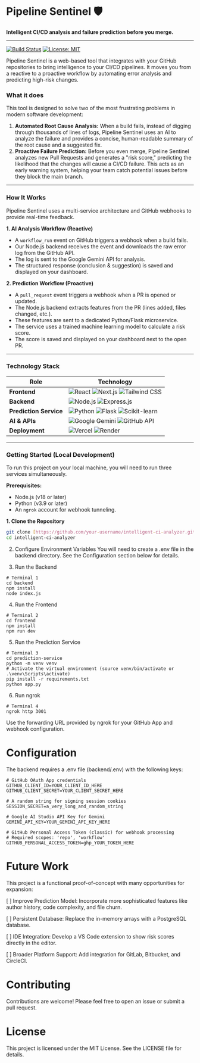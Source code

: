 # Pipeline Sentinel 🛡️

**Intelligent CI/CD analysis and failure prediction before you merge.**

---

[![Build Status](https://img.shields.io/badge/build-passing-brightgreen)](https://github.com)
[![License: MIT](https://img.shields.io/badge/License-MIT-yellow.svg)](https://opensource.org/licenses/MIT)

Pipeline Sentinel is a web-based tool that integrates with your GitHub repositories to bring intelligence to your CI/CD pipelines. It moves you from a reactive to a proactive workflow by automating error analysis and predicting high-risk changes.

### **What it does**

This tool is designed to solve two of the most frustrating problems in modern software development:

1.  **Automated Root Cause Analysis:** When a build fails, instead of digging through thousands of lines of logs, Pipeline Sentinel uses an AI to analyze the failure and provides a concise, human-readable summary of the root cause and a suggested fix.
2.  **Proactive Failure Prediction:** Before you even merge, Pipeline Sentinel analyzes new Pull Requests and generates a "risk score," predicting the likelihood that the changes will cause a CI/CD failure. This acts as an early warning system, helping your team catch potential issues before they block the main branch.

 

---

### **How It Works**

Pipeline Sentinel uses a multi-service architecture and GitHub webhooks to provide real-time feedback.

**1. AI Analysis Workflow (Reactive)**
* A `workflow_run` event on GitHub triggers a webhook when a build fails.
* Our Node.js backend receives the event and downloads the raw error log from the GitHub API.
* The log is sent to the Google Gemini API for analysis.
* The structured response (conclusion & suggestion) is saved and displayed on your dashboard.

**2. Prediction Workflow (Proactive)**
* A `pull_request` event triggers a webhook when a PR is opened or updated.
* The Node.js backend extracts features from the PR (lines added, files changed, etc.).
* These features are sent to a dedicated Python/Flask microservice.
* The service uses a trained machine learning model to calculate a risk score.
* The score is saved and displayed on your dashboard next to the open PR.

---

### **Technology Stack**

| Role               | Technology                                                                                                                              |
| ------------------ | --------------------------------------------------------------------------------------------------------------------------------------- |
| **Frontend** | ![React](https://img.shields.io/badge/-React-61DAFB?logo=react&logoColor=black) ![Next.js](https://img.shields.io/badge/-Next.js-000000?logo=next.js&logoColor=white) ![Tailwind CSS](https://img.shields.io/badge/-Tailwind_CSS-38B2AC?logo=tailwind-css&logoColor=white) |
| **Backend** | ![Node.js](https://img.shields.io/badge/-Node.js-339933?logo=node.js&logoColor=white) ![Express.js](https://img.shields.io/badge/-Express.js-000000?logo=express&logoColor=white) |
| **Prediction Service** | ![Python](https://img.shields.io/badge/-Python-3776AB?logo=python&logoColor=white) ![Flask](https://img.shields.io/badge/-Flask-000000?logo=flask&logoColor=white) ![Scikit-learn](https://img.shields.io/badge/-Scikit--learn-F7931E?logo=scikit-learn&logoColor=white) |
| **AI & APIs** | ![Google Gemini](https://img.shields.io/badge/-Google_Gemini-8E75B9?logo=google-gemini&logoColor=white) ![GitHub API](https://img.shields.io/badge/-GitHub_API-181717?logo=github&logoColor=white) |
| **Deployment** | ![Vercel](https://img.shields.io/badge/-Vercel-000000?logo=vercel&logoColor=white) ![Render](https://img.shields.io/badge/-Render-46E3B7?logo=render&logoColor=white) |

---

### **Getting Started (Local Development)**

To run this project on your local machine, you will need to run three services simultaneously.

**Prerequisites:**
* Node.js (v18 or later)
* Python (v3.9 or later)
* An `ngrok` account for webhook tunneling.

**1. Clone the Repository**
```bash
git clone [https://github.com/your-username/intelligent-ci-analyzer.git](https://github.com/your-username/intelligent-ci-analyzer.git)
cd intelligent-ci-analyzer
```

2. Configure Environment Variables
You will need to create a .env file in the backend directory. See the Configuration section below for details.

3. Run the Backend
```
# Terminal 1
cd backend
npm install
node index.js
```

4. Run the Frontend

```
# Terminal 2
cd frontend
npm install
npm run dev
```

5. Run the Prediction Service
```
# Terminal 3
cd prediction-service
python -m venv venv
# Activate the virtual environment (source venv/bin/activate or .\venv\Scripts\activate)
pip install -r requirements.txt
python app.py
```

6. Run ngrok

```
# Terminal 4
ngrok http 3001
```

Use the forwarding URL provided by ngrok for your GitHub App and webhook configuration.

# Configuration
The backend requires a .env file (backend/.env) with the following keys:

```
# GitHub OAuth App credentials
GITHUB_CLIENT_ID=YOUR_CLIENT_ID_HERE
GITHUB_CLIENT_SECRET=YOUR_CLIENT_SECRET_HERE

# A random string for signing session cookies
SESSION_SECRET=a_very_long_and_random_string

# Google AI Studio API Key for Gemini
GEMINI_API_KEY=YOUR_GEMINI_API_KEY_HERE

# GitHub Personal Access Token (classic) for webhook processing
# Required scopes: 'repo', 'workflow'
GITHUB_PERSONAL_ACCESS_TOKEN=ghp_YOUR_TOKEN_HERE
```


# Future Work
This project is a functional proof-of-concept with many opportunities for expansion:

[ ] Improve Prediction Model: Incorporate more sophisticated features like author history, code complexity, and file churn.

[ ] Persistent Database: Replace the in-memory arrays with a PostgreSQL database.

[ ] IDE Integration: Develop a VS Code extension to show risk scores directly in the editor.

[ ] Broader Platform Support: Add integration for GitLab, Bitbucket, and CircleCI.


# Contributing
Contributions are welcome! Please feel free to open an issue or submit a pull request.

# License
This project is licensed under the MIT License. See the LICENSE file for details.
